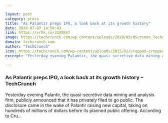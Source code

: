 ```yaml
---

layout: post
category: press
title: "As Palantir preps IPO, a look back at its growth history"
date: 2020-07-07 14:58:43
link: https://vrhk.co/31X0RsT
image: https://techcrunch.com/wp-content/uploads/2020/05/NSussman_Techcrunch_Exchange_v3-BLU.jpg?w=533
domain: techcrunch.com
author: "TechCrunch"
icon: https://techcrunch.com/wp-content/uploads/2015/02/cropped-cropped-favicon-gradient.png?w=180
excerpt: "Yesterday evening Palantir, the quasi-secretive data mining and analysis firm, publicly announced that it has privately filed to go public. The disclosure came in the wake of Palantir raising new capital, taking on hundreds of millions of dollars before its planned public offering. According to Cru…"

---
```


### As Palantir preps IPO, a look back at its growth history – TechCrunch

Yesterday evening Palantir, the quasi-secretive data mining and analysis firm, publicly announced that it has privately filed to go public. The disclosure came in the wake of Palantir raising new capital, taking on hundreds of millions of dollars before its planned public offering. According to Cru…